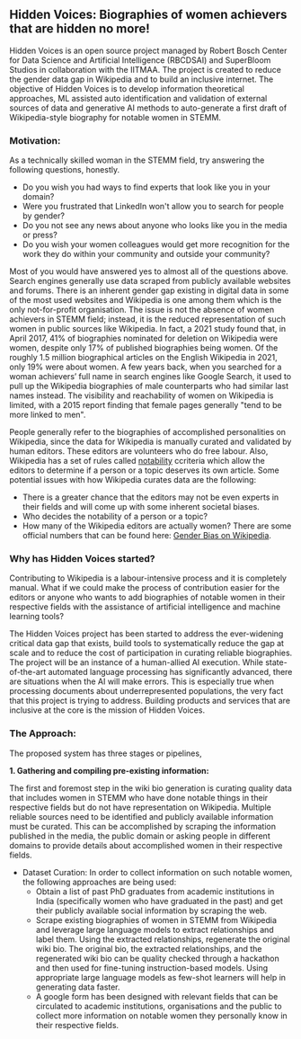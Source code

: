 ## Hidden Voices: Biographies of women achievers that are hidden no more!

Hidden Voices is an open source project managed by Robert Bosch Center for Data Science and Artificial Intelligence (RBCDSAI) and SuperBloom Studios in collaboration with the IITMAA. The project is created to reduce the gender data gap in Wikipedia and to build an inclusive internet. The objective of Hidden Voices is to develop information theoretical approaches, ML assisted auto identification and validation of external sources of data and generative AI methods to auto-generate a first draft of Wikipedia-style biography for notable women in STEMM.

### Motivation:
As a technically skilled woman in the STEMM field, try answering the following questions, honestly.
- Do you wish you had ways to find experts that look like you in your domain? 
- Were you frustrated that LinkedIn won't allow you to search for people by gender? 
- Do you not see any news about anyone who looks like you in the media or press? 
- Do you wish your women colleagues would get more recognition for the work they do within your community and outside your community?

Most of you would have answered yes to almost all of the questions above. Search engines generally use data scraped from publicly available websites and forums. There is an inherent gender gap existing in digital data in some of the most used websites and Wikipedia is one among them which is the only not-for-profit organisation. The issue is not the absence of women achievers in STEMM field; instead, it is the reduced representation of such women in public sources like Wikipedia. In fact, a 2021 study found that, in April 2017, 41% of biographies nominated for deletion on Wikipedia were women, despite only 17% of published biographies being women. Of the roughly 1.5 million biographical articles on the English Wikipedia in 2021, only 19% were about women.
A few years back, when you searched for a woman achievers’ full name in search engines like Google Search, it used to pull up the Wikipedia biographies of male counterparts who had similar last names instead. The visibility and reachability of women on Wikipedia is limited, with a 2015 report finding that female pages generally "tend to be more linked to men". 

People generally refer to the biographies of accomplished personalities on Wikipedia, since the data for Wikipedia is manually curated and validated by human editors. These editors are volunteers who do free labour. Also, Wikipedia has a set of rules called [notability](https://en.wikipedia.org/wiki/Wikipedia:Notability) ccriteria which allow the editors to determine if a person or a topic deserves its own article. Some potential issues with how Wikipedia curates data are the following:

- There is a greater chance that the editors may not be even experts in their fields and will come up with some inherent societal biases.
- Who decides the notability of a person or a topic?
- How many of the Wikipedia editors are actually women? There are some official numbers that can be found here: [Gender Bias on Wikipedia](https://en.wikipedia.org/wiki/Gender_bias_on_Wikipedia).

### Why has Hidden Voices started?
Contributing to Wikipedia is a labour-intensive process and it is completely manual. What if we could make the process of contribution easier for the editors or anyone who wants to add biographies of notable women in their respective fields with the assistance of artificial intelligence and machine learning tools?

The Hidden Voices project has been started to address the ever-widening critical data gap that exists, build tools to systematically reduce the gap at scale and to reduce the cost of participation in curating reliable biographies. The project will be an instance of a human-allied AI execution. While state-of-the-art automated language processing has significantly advanced, there are situations when the AI will make errors. This is especially true when processing documents about underrepresented populations, the very fact that this project is trying to address. Building products and services that are inclusive at the core is the mission of Hidden Voices. 

### The Approach:
The proposed system has three stages or pipelines, 

**1. Gathering and compiling pre-existing information:**

The first and foremost step in the wiki bio generation is curating quality data that includes women in STEMM who have done notable things in their respective fields but do not have representation on Wikipedia. Multiple reliable sources need to be identified and publicly available information must be curated. This can be accomplished by scraping the information published in the media, the public domain or asking people in different domains to provide details about accomplished women in their respective fields.
  - Dataset Curation: In order to collect information on such notable women, the following approaches are being used:
    - Obtain a list of past PhD graduates from academic institutions in India (specifically women who have graduated in the past) and get their publicly available social information by scraping the web.
    - Scrape existing biographies of women in STEMM from Wikipedia and leverage large language models to extract relationships and label them. Using the extracted relationships, regenerate the original wiki bio. The original bio, the extracted relationships, and the regenerated wiki bio can be quality checked through a hackathon and then used for fine-tuning instruction-based models. Using appropriate large language models as few-shot learners will help in generating data faster.
    - A google form has been designed with relevant fields that can be circulated to academic institutions, organisations and the public to collect more information on notable women they personally know in their respective fields.


<!--

**Here are some ideas to get you started:**

🙋‍♀️ A short introduction - what is your organization all about?
🌈 Contribution guidelines - how can the community get involved?
👩‍💻 Useful resources - where can the community find your docs? Is there anything else the community should know?
🍿 Fun facts - what does your team eat for breakfast?
🧙 Remember, you can do mighty things with the power of [Markdown](https://docs.github.com/github/writing-on-github/getting-started-with-writing-and-formatting-on-github/basic-writing-and-formatting-syntax)
-->
